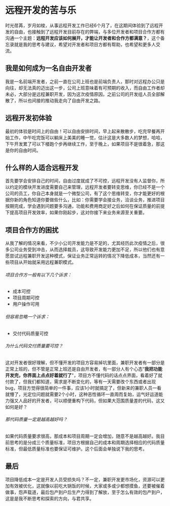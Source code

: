 # 远程开发的苦与乐
时光荏苒，岁月如梭，从事远程开发工作已经6个月了，在这期间体验到了远程开发的自由，也接触到了远程开发目前存在的弊端，与多位开发者和项目合作方都有沟通一个主题：**远程开发应该如何展开，才能让开发者和合作方都满意？**，这个备忘录就是我的思考与建议，希望对开发者和项目方都有帮助，也希望和更多人交流。

## 我是如何成为一名自由开发者

我是一名前端开发者，之前一直在公司上班也是前端负责人，那时对远程办公只是向往，却无法真的迈出这一步，公司上班意味着有可预期的收入，而自由工作者却未必，大部分是远程兼职开发，因为这次疫情原因，之前公司的开发组人员全部解散了，所以也间接的推动我走向了自由开发之路。

## 远程开发初体验

最初的体验是时间上的自由！可以自由安排时间，早上起来散散步，吃完早餐再开始工作，中午吃完饭可以躺床上美美的睡一觉，估计这是大多数人的梦想，哈哈，下午开发累了可以下楼跑个步再继续工作，至于晚上，如果项目不是很着急，那这是你的自由时间。

## 什么样的人适合远程开发

首先要学会安排自己的时间，自由过度就成了不可控，远程开发没有人监督你，所以约定的模块开发进度需要自己来管理，远程开发者要转变思维，你已经不是一个公司的员工，你自己本身就是一个微型公司，有了这个思维转变，你才能更好的根据你新的角色知道你要做些什么，比如：你需要学会接业务，洽谈业务，推进项目按期完成，学会遇到问题要多沟通，功能和费用商定好之后如何在保证质量的前提下提高项目开发效率，如果你刚起步，这对你接下来业务来源至关重要。

## 项目合作方的困扰

从我了解的情况来看，不少小公司开发能力是不足的，尤其经历此次疫情之后，很多公司业务受到冲击，从而选择裁员，这导致开发能力更加不足，所以他们也有意愿尝试远程兼职开发这种模式，保证业务正常运转的情况下降低成本，当然还有一些项目从开始就采用远程兼职模式。

###### 项目合作方一般有以下几个诉求：
- 成本可控
- 项目周期可控
- 用户操作可用

###### 但容易忽略一个诉求：
- 交付代码质量可控

###### 为什么代码交付质量要可控？
这对开发者很好理解，但不懂开发的项目方容易掉坑里面，兼职开发者有一部分是正常上班的，但不管是正常上班还是自由开发者，有一部分人有个心态“**我把功能开发完，你界面上点点好着就行了**"，项目方不懂代码的话点点界面，看着好了就付款了，但我们都知道，需求是不断变化的，等有一天需要改个东西或者出现bug，项目方觉得很简单的一件事，应该1小时就搞定了，但新来的兼职人员一看就懵了，光定位问题就需要2个小时，这种恶性循环一直周而复始，运气好运道能力强又人品好的开发者，可以顺便重构下代码，但如果大范围质量差的代码，这又如何是好？

###### 那代码质量一定是越高越好吗？
如果代码质量要求很高，那成本和项目周期一定会增加，随意不是越高越好。我目前思考的是分成三个质量标准，项目方根据自己的成本和周期选择相应的代码质量标准，但最低质量标准也要保证可维护。这个后面会单独说下我的思考。

## 最后
项目降低成本一定是开发人员受损失吗？不一定，兼职开发更市场化，资源可以更加有效被优化，这就像以前吃大锅饭的时候，大家或多或少都想摸鱼，还要被催着做事，怨声载道，最后包产到户后生产力得到了解放，至于怎么有效的包产到户，这是是我不断思考和探索的方向，与君共享。
